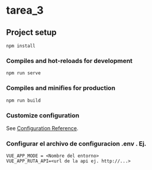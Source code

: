 # tarea_3

## Project setup
```
npm install
```

### Compiles and hot-reloads for development
```
npm run serve
```

### Compiles and minifies for production
```
npm run build
```

### Customize configuration
See [Configuration Reference](https://cli.vuejs.org/config/).

### Configurar el archivo de configuracion .env . Ej.  
```
VUE_APP_MODE = <Nombre del entorno>
VUE_APP_RUTA_API=<url de la api ej. http://...>